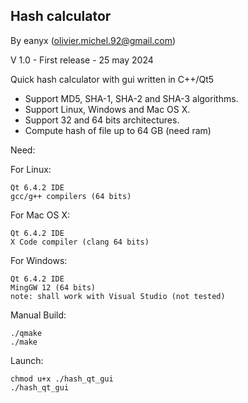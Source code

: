 ## Hash calculator

By eanyx (olivier.michel.92@gmail.com)

V 1.0 - First release - 25 may 2024

Quick hash calculator with gui written in C++/Qt5

- Support MD5, SHA-1, SHA-2 and SHA-3 algorithms.
- Support Linux, Windows and Mac OS X.
- Support 32 and 64 bits architectures.
- Compute hash of file up to 64 GB (need ram)

Need:

For Linux:
	
	Qt 6.4.2 IDE
	gcc/g++ compilers (64 bits)

For Mac OS X:
	
	Qt 6.4.2 IDE
	X Code compiler (clang 64 bits)

For Windows:
	
	Qt 6.4.2 IDE
	MingGW 12 (64 bits)
	note: shall work with Visual Studio (not tested)

Manual Build:

	./qmake
	./make

Launch:

	chmod u+x ./hash_qt_gui
	./hash_qt_gui

